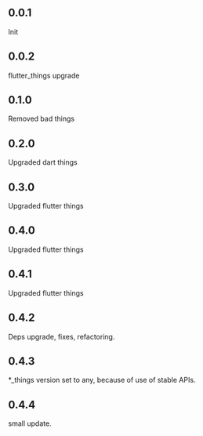 ## 0.0.1
Init

## 0.0.2
flutter_things upgrade

## 0.1.0
Removed bad things

## 0.2.0
Upgraded dart things

## 0.3.0
Upgraded flutter things

## 0.4.0
Upgraded flutter things

## 0.4.1
Upgraded flutter things

## 0.4.2
Deps upgrade, fixes, refactoring.

## 0.4.3
*_things version set to any, because of use of stable APIs.


## 0.4.4
small update.

